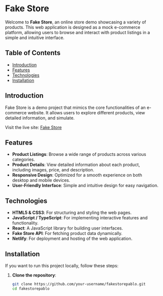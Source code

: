 # Fake Store

Welcome to **Fake Store**, an online store demo showcasing a variety of products. This web application is designed as a mock e-commerce platform, allowing users to browse and interact with product listings in a simple and intuitive interface.

## Table of Contents
- [Introduction](#introduction)
- [Features](#features)
- [Technologies](#technologies)
- [Installation](#installation)

## Introduction

Fake Store is a demo project that mimics the core functionalities of an e-commerce website. It allows users to explore different products, view detailed information, and simulate.

Visit the live site: [Fake Store](https://fakestorepablo.netlify.app/)

## Features

- **Product Listings**: Browse a wide range of products across various categories.
- **Product Details**: View detailed information about each product, including images, price, and description.
- **Responsive Design**: Optimized for a smooth experience on both desktop and mobile devices.
- **User-Friendly Interface**: Simple and intuitive design for easy navigation.

## Technologies

- **HTML5 & CSS3**: For structuring and styling the web pages.
- **JavaScript / TypeScript**: For implementing interactive features and functionality.
- **React**: A JavaScript library for building user interfaces.
- **Fake Store API**: For fetching product data dynamically.
- **Netlify**: For deployment and hosting of the web application.

## Installation

If you want to run this project locally, follow these steps:

1. **Clone the repository**:
   ```bash
   git clone https://github.com/your-username/fakestorepablo.git
   cd fakestorepablo
